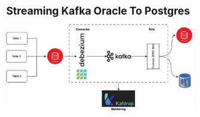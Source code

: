 <h1>Streaming Kafka Oracle To Postgres </h1>


![ezcv logo](https://github.com/rizkyzeinadam/realtime_kafka/blob/main/1707291589465.jpg)
